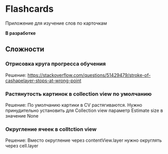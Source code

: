 # Flashcards

Приложение для изучение слов по карточкам


**В разработке**

## Сложности

### Отрисовка круга прогресса обучения

Решение:
https://stackoverflow.com/questions/51429479/stroke-of-cashapelayer-stops-at-wrong-point

### Растянутость картинок в collection view по умолчанию

Решение: 
По умолчанию картики в CV растягиваются. Нужно принудительно установить для Collection view параметр Estimate size в значение None


### Округление ячеек в colltction view

Решение:
Вместо округление через contentView.layer нужно округлять через cell.layer


